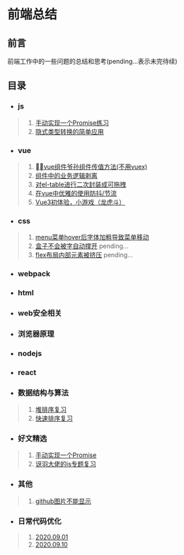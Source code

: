 # **前端总结**
## 前言
前端工作中的一些问题的总结和思考(pending...表示未完待续)
## 目录
* ### js
> 1. [手动实现一个Promise练习](./js/20200925/index.md)
> 2. [隐式类型转换的简单应用](./js/20200926.md)
* ### vue
> 1. [vue组件爷孙组件传值方法(不用vuex)](./vue/20200918.md)
> 2. [组件中的业务逻辑剥离](./vue/20200927.md)
> 3. [对el-table进行二次封装成可拖拽](./vue/20201106.md)
> 4. [在vue中优雅的使用防抖/节流](./vue/20201107.md)
> 2. [Vue3初体验，小游戏（龙虎斗）](./vue/TigerDragons.vue)
* ### css
> 1. [menu菜单hover后字体加粗导致菜单移动](./css/20200909.md)
> 2. [盒子不会被字自动撑开](./css/20200926.md) pending...
> 3. [flex布局内部元素被挤压]() pending...
* ### webpack
* ### html
* ### web安全相关
* ### 浏览器原理
* ### nodejs
* ### react
* ### 数据结构与算法
> 1. [堆排序复习](./algorithms/20201109.md)
> 2. [快速排序复习](./algorithms/20201110.md)
* ### 好文精选
> 1. [手动实现一个Promise](https://mp.weixin.qq.com/s?__biz=MzIzMTc4NzIyNw==&mid=2247487350&idx=2&sn=7b8063210e87573ce2a31158bb82ce15&chksm=e89f90c2dfe819d4fabf6a002729ab8698170da99e9b62aab084fbb47bc7ab3f73e55e5ca054&mpshare=1&scene=24&srcid=0914A4gs0xhLcfObYj2ZKjfu&sharer_sharetime=1600034663351&sharer_shareid=2b94466aef674de15f1ca3455ab17118#rd)
> 2. [讶羽大佬的js专题复习](https://github.com/mqyqingfeng/Blog)
* ### 其他
> 1. [github图片不能显示](./other/noGithubImage.md)
* ### 日常代码优化
> 1. [2020.09.01](./refactor/20200901.md)
> 2. [2020.09.10](./refactor/20200910.md)